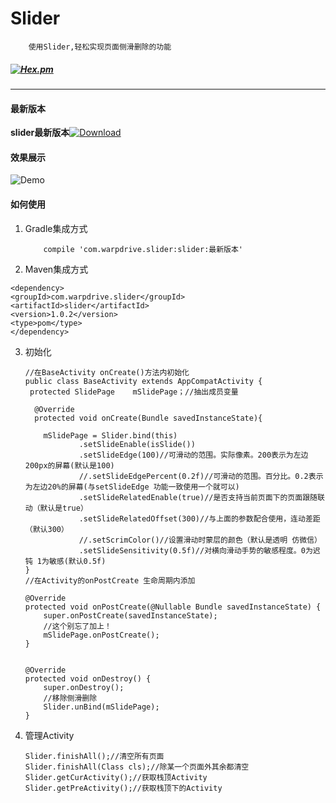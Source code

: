 # Slider
```
    使用Slider,轻松实现页面侧滑删除的功能
```
##### [![Hex.pm](https://img.shields.io/hexpm/l/plug.svg)](https://www.apache.org/licenses/LICENSE-2.0)

---

#### 最新版本
  **slider最新版本**[![Download](https://api.bintray.com/packages/wulijie/maven/Slider/images/download.svg)](https://bintray.com/wulijie/maven/Slider/_latestVersion)
  
  
#### 效果展示
	
 ![Demo](https://raw.githubusercontent.com/wulijie/Slider/master/demo.jpg)


#### 如何使用
1. Gradle集成方式
	```
		compile 'com.warpdrive.slider:slider:最新版本'
	```
2. Maven集成方式


  ```
<dependency>
  <groupId>com.warpdrive.slider</groupId>
  <artifactId>slider</artifactId>
  <version>1.0.2</version>
  <type>pom</type>
</dependency>

  ```
  
3. 初始化

	```
	//在BaseActivity onCreate()方法内初始化
	public class BaseActivity extends AppCompatActivity {
	 protected SlidePage	mSlidePage；//抽出成员变量
	
	  @Override
      protected void onCreate(Bundle savedInstanceState){
		
	    mSlidePage = Slider.bind(this)
                .setSlideEnable(isSlide())
                .setSlideEdge(100)//可滑动的范围。实际像素。200表示为左边200px的屏幕(默认是100)
                //.setSlideEdgePercent(0.2f)//可滑动的范围。百分比。0.2表示为左边20%的屏幕(与setSlideEdge 功能一致使用一个就可以)
                .setSlideRelatedEnable(true)//是否支持当前页面下的页面跟随联动（默认是true）
                .setSlideRelatedOffset(300)//与上面的参数配合使用，连动差距（默认300）
                //.setScrimColor()//设置滑动时蒙层的颜色（默认是透明 仿微信）
                .setSlideSensitivity(0.5f)//对横向滑动手势的敏感程度。0为迟钝 1为敏感(默认0.5f)
	}
	//在Activity的onPostCreate 生命周期内添加
	
	@Override
    protected void onPostCreate(@Nullable Bundle savedInstanceState) {
        super.onPostCreate(savedInstanceState);
        //这个别忘了加上！
        mSlidePage.onPostCreate();
    }
    
    
    @Override
    protected void onDestroy() {
        super.onDestroy();
        //移除侧滑删除
        Slider.unBind(mSlidePage);
    }
	```
4. 管理Activity
	
	```
	Slider.finishAll();//清空所有页面
   Slider.finishAll(Class cls);//除某一个页面外其余都清空
   Slider.getCurActivity();//获取栈顶Activity
   Slider.getPreActivity();//获取栈顶下的Activity
	```
